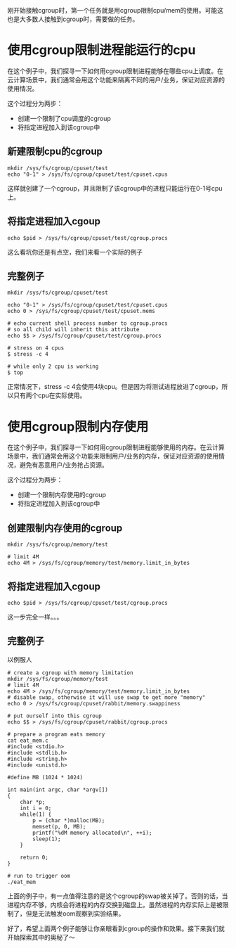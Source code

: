 刚开始接触cgroup时，第一个任务就是用cgroup限制cpu/mem的使用。可能这也是大多数人接触到cgroup时，需要做的任务。

# 使用cgroup限制进程能运行的cpu

在这个例子中，我们探寻一下如何用cgroup限制进程能够在哪些cpu上调度。在云计算场景中，我们通常会用这个功能来隔离不同的用户/业务，保证对应资源的使用情况。

这个过程分为两步：

  * 创建一个限制了cpu调度的cgroup
  * 将指定进程加入到该cgroup中

## 新建限制cpu的cgroup

```
mkdir /sys/fs/cgroup/cpuset/test
echo "0-1" > /sys/fs/cgroup/cpuset/test/cpuset.cpus
```

这样就创建了一个cgroup，并且限制了该cgroup中的进程只能运行在0-1号cpu上。

## 将指定进程加入cgoup

```
echo $pid > /sys/fs/cgroup/cpuset/test/cgroup.procs
```

这么看坑你还是有点空，我们来看一个实际的例子

## 完整例子

```
mkdir /sys/fs/cgroup/cpuset/test

echo "0-1" > /sys/fs/cgroup/cpuset/test/cpuset.cpus
echo 0 > /sys/fs/cgroup/cpuset/test/cpuset.mems

# echo current shell process number to cgroup.procs
# so all child will inherit this attribute
echo $$ > /sys/fs/cgroup/cpuset/test/cgroup.procs

# stress on 4 cpus
$ stress -c 4

# while only 2 cpu is working
$ top
```

正常情况下，stress -c 4会使用4块cpu。但是因为将测试进程放进了cgroup，所以只有两个cpu在实际使用。

# 使用cgroup限制内存使用

在这个例子中，我们探寻一下如何用cgroup限制进程能够使用的内存。在云计算场景中，我们通常会用这个功能来限制用户/业务的内存，保证对应资源的使用情况，避免有恶意用户/业务抢占资源。

这个过程分为两步：

  * 创建一个限制内存使用的cgroup
  * 将指定进程加入到该cgroup中

## 创建限制内存使用的cgroup

```
mkdir /sys/fs/cgroup/memory/test

# limit 4M
echo 4M > /sys/fs/cgroup/memory/test/memory.limit_in_bytes
```

## 将指定进程加入cgoup

```
echo $pid > /sys/fs/cgroup/cpuset/test/cgroup.procs
```

这一步完全一样。。。

## 完整例子

以例服人

```
# create a cgroup with memory limitation
mkdir /sys/fs/cgroup/memory/test
# limit 4M
echo 4M > /sys/fs/cgroup/memory/test/memory.limit_in_bytes
# disable swap, otherwise it will use swap to get more "memory"
echo 0 > /sys/fs/cgroup/cpuset/rabbit/memory.swappiness

# put ourself into this cgroup
echo $$ > /sys/fs/cgroup/cpuset/rabbit/cgroup.procs

# prepare a program eats memory
cat eat_mem.c
#include <stdio.h>
#include <stdlib.h>
#include <string.h>
#include <unistd.h>

#define MB (1024 * 1024)

int main(int argc, char *argv[])
{
    char *p;
    int i = 0;
    while(1) {
        p = (char *)malloc(MB);
        memset(p, 0, MB);
        printf("%dM memory allocated\n", ++i);
        sleep(1);
    }

    return 0;
}

# run to trigger oom
./eat_mem
```

上面的例子中，有一点值得注意的是这个cgroup的swap被关掉了。否则的话，当进程内存不够，内核会将进程的内存交换到磁盘上。虽然进程的内存实际上是被限制了，但是无法触发oom观察到实验结果。

好了，希望上面两个例子能够让你亲眼看到cgroup的操作和效果。接下来我们就开始探索其中的奥秘了～
